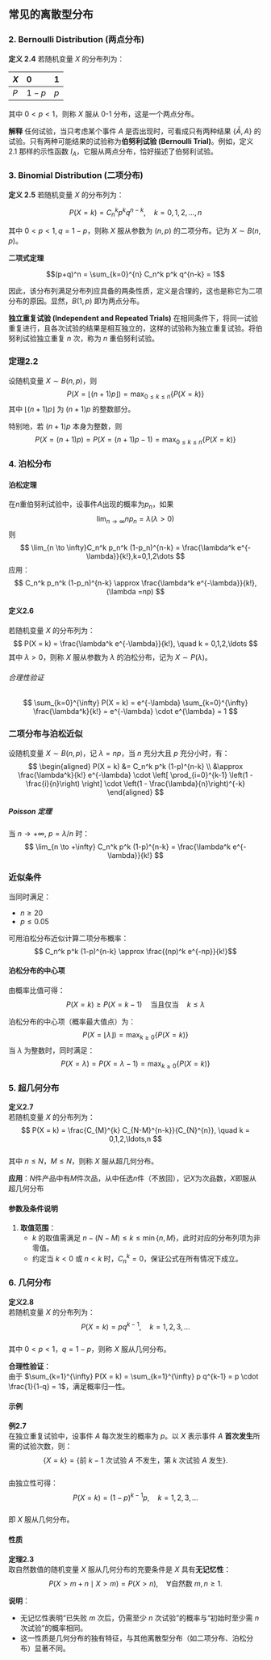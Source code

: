 ## 常见的离散型分布
### 2. Bernoulli Distribution (两点分布)

**定义 2.4** 若随机变量 $X$ 的分布列为：

| $X$ | 0     | 1   |
| :-- | :---- | :-- |
| $P$ | $1-p$ | $p$ |

其中 $0 < p < 1$，则称 $X$ 服从 0-1 分布，这是一个两点分布。

**解释** 任何试验，当只考虑某个事件 $A$ 是否出现时，可看成只有两种结果 $\{\bar{A}, A\}$ 的试验。只有两种可能结果的试验称为**伯努利试验 (Bernoulli Trial)**。例如，定义 2.1 那样的示性函数 $I_A$，它服从两点分布，恰好描述了伯努利试验。

### 3. Binomial Distribution (二项分布)

**定义 2.5** 若随机变量 $X$ 的分布列为：

$$P(X=k) = C_n^k p^k q^{n-k}, \quad k=0, 1, 2, \dots, n$$

其中 $0 < p < 1, q = 1-p$，则称 $X$ 服从参数为 $(n, p)$ 的二项分布。记为 $X \sim B(n, p)$。

**二项式定理**

$$(p+q)^n = \sum_{k=0}^{n} C_n^k p^k q^{n-k} = 1$$

因此，该分布列满足分布列应具备的两条性质，定义是合理的，这也是称它为二项分布的原因。显然，$B(1, p)$ 即为两点分布。

**独立重复试验 (Independent and Repeated Trials)** 在相同条件下，将同一试验重复进行，且各次试验的结果是相互独立的，这样的试验称为独立重复试验。将伯努利试验独立重复 $n$ 次，称为 $n$ 重伯努利试验。

### 定理2.2

设随机变量 $X \sim B(n, p)$，则
$$
P\left(X = \lfloor (n + 1)p \rfloor\right) = \max_{0 \leq k \leq n} \left\{ P(X = k) \right\}
$$
其中 $\lfloor (n + 1)p \rfloor$ 为 $(n + 1)p$ 的整数部分。

特别地，若 $(n + 1)p$ 本身为整数，则
$$
P\left(X = (n + 1)p\right) = P\left(X = (n + 1)p - 1\right) = \max_{0 \leq k \leq n} \left\{ P(X = k) \right\}$$

### 4. 泊松分布
#### 泊松定理
在$n$重伯努利试验中，设事件$A$出现的概率为$p_n$，如果
$$
\lim_{n \to \infty}np_n = \lambda (\lambda > 0)
$$
则
$$
\lim_{n \to \infty}C_n^k p_n^k (1-p_n)^{n-k} = \frac{\lambda^k e^{-\lambda}}{k!},k=0,1,2\dots
$$
应用：
$$
C_n^k p_n^k (1-p_n)^{n-k} \approx \frac{\lambda^k e^{-\lambda}}{k!},(\lambda =np)
$$

#### 定义2.6
若随机变量 $X$ 的分布列为：
$$
P(X = k) = \frac{\lambda^k e^{-\lambda}}{k!}, \quad k = 0,1,2,\ldots
$$
其中 $\lambda > 0$，则称 $X$ 服从参数为 $\lambda$ 的泊松分布，记为 $X \sim P(\lambda)$。

###### 合理性验证
$$
\sum_{k=0}^{\infty} P(X = k) = e^{-\lambda} \sum_{k=0}^{\infty} \frac{\lambda^k}{k!} = e^{-\lambda} \cdot e^{\lambda} = 1
$$


### 二项分布与泊松近似

设随机变量 $X \sim B(n, p)$，记 $\lambda = np$，当 $n$ 充分大且 $p$ 充分小时，有：
$$
\begin{aligned}
P(X = k) &= C_n^k p^k (1-p)^{n-k} \\
&\approx \frac{\lambda^k}{k!} e^{-\lambda} \cdot \left[ \prod_{i=0}^{k-1} \left(1 - \frac{i}{n}\right) \right] \cdot \left(1 - \frac{\lambda}{n}\right)^{-k}
\end{aligned}
$$

##### Poisson 定理
当 $n \to +\infty,\ p = \lambda/n$ 时：
$$
\lim_{n \to +\infty} C_n^k p^k (1-p)^{n-k} = \frac{\lambda^k e^{-\lambda}}{k!}
$$

### 近似条件
当同时满足：
- $n \geq 20$
- $p \leq 0.05$

可用泊松分布近似计算二项分布概率：
$$
C_n^k p^k (1-p)^{n-k} \approx \frac{(np)^k e^{-np}}{k!}$$
#### 泊松分布的中心项

由概率比值可得：
$$
P(X = k) \geq P(X = k - 1) \quad \text{当且仅当} \quad k \leq \lambda
$$

泊松分布的中心项（概率最大值点）为：
$$
P(X = \lfloor \lambda \rfloor) = \max_{k \geq 0} \{ P(X = k) \}
$$
当 $\lambda$ 为整数时，同时满足：
$$
P(X = \lambda) = P(X = \lambda - 1) = \max_{k \geq 0} \{ P(X = k) \}
$$
### 5.  超几何分布  
**定义2.7**  
若随机变量 $X$ 的分布列为：  
$$ P(X = k) = \frac{C_{M}^{k} C_{N-M}^{n-k}}{C_{N}^{n}}, \quad k = 0,1,2,\ldots,n $$  
其中 $n \leq N$，$M \leq N$，则称 $X$ 服从超几何分布。  

**应用**：$N$件产品中有$M$件次品，从中任选$n$件（不放回），记$X$为次品数，$X$即服从超几何分布
#### 参数及条件说明  
1. **取值范围**：  
   - $k$ 的取值需满足 $n - (N - M) \leq k \leq \min\{n, M\}$，此时对应的分布列项为非零值。  
   - 约定当 $k < 0$ 或 $n < k$ 时，$C_{n}^{k} = 0$，保证公式在所有情况下成立。  

### 6.  几何分布  
**定义2.8**  
若随机变量 $X$ 的分布列为：  
$$ P(X = k) = p q^{k-1}, \quad k = 1, 2, 3, \ldots $$  
其中 $0 < p < 1$，$q = 1 - p$，则称 $X$ 服从几何分布。  

**合理性验证**：  
由于 $\sum_{k=1}^{\infty} P(X = k) = \sum_{k=1}^{\infty} p q^{k-1} = p \cdot \frac{1}{1-q} = 1$，满足概率归一性。  

#### 示例  
**例2.7**  
在独立重复试验中，设事件 $A$ 每次发生的概率为 $p$。以 $X$ 表示事件 $A$ **首次发生**所需的试验次数，则：  
$$ \{X = k\} = \{\text{前 } k-1 \text{ 次试验 } A \text{ 不发生，第 } k \text{ 次试验 } A \text{ 发生}\}. $$  
由独立性可得：  
$$ P(X = k) = (1-p)^{k-1} p, \quad k = 1, 2, 3, \ldots $$  
即 $X$ 服从几何分布。  
#### 性质  
**定理2.3**  
取自然数值的随机变量 $X$ 服从几何分布的充要条件是 $X$ 具有**无记忆性**：  
$$ P(X > m + n \mid X > m) = P(X > n), \quad \forall \text{自然数 } m, n \geq 1. \tag{2.3} $$  

**说明**：  
- 无记忆性表明“已失败 $m$ 次后，仍需至少 $n$ 次试验”的概率与“初始时至少需 $n$ 次试验”的概率相同。  
- 这一性质是几何分布的独有特征，与其他离散型分布（如二项分布、泊松分布）显著不同。  

